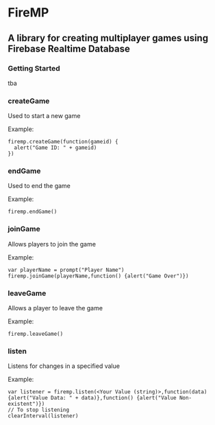 # FireMP
## A library for creating multiplayer games using Firebase Realtime Database
### Getting Started
tba
### createGame
Used to start a new game

Example: 
```
firemp.createGame(function(gameid) {
  alert("Game ID: " + gameid)
})
```

### endGame
Used to end the game

Example:
```
firemp.endGame()
```

### joinGame
Allows players to join the game

Example:
```
var playerName = prompt("Player Name")
firemp.joinGame(playerName,function() {alert("Game Over")})
```

### leaveGame
Allows a player to leave the game

Example:
```
firemp.leaveGame()
```

### listen
Listens for changes in a specified value

Example:
```
var listener = firemp.listen(<Your Value (string)>,function(data) {alert("Value Data: " + data)},function() {alert("Value Non-existent")})
// To stop listening
clearInterval(listener)
```


